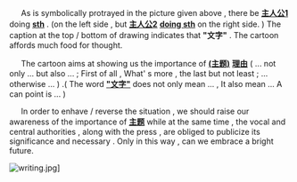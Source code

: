 &ensp;&ensp;&ensp;As is symbolically protrayed in the picture given above , there be   **<u>主人公1</u>**   doing   **<u>sth</u>**  .  (on the left side , but **<u>主人公2</u>**    **<u>doing sth</u>**   on the right side.  )  The caption at the top / bottom of drawing indicates that **"文字"**  .  The cartoon affords much food for thought. 

&ensp;&ensp;&ensp;The cartoon aims at showing us the importance of **<u>(主题)</u>**    **<u>理由</u>**   ( ... not only ... but also ... ; First of all , What' s more , the last but not least ;  ...  otherwise  ... ) .( The word **<u>"文字"</u>**  does not only mean  ...  ,  It also mean  ...  A can point is  ...  )

&ensp;&ensp;&ensp;In order to enhave / reverse the situation , we should raise our awareness of the importance of  **<u>主题</u>**  while at the same time , the vocal and central authorities , along with the press , are obliged to publicize its significance and necessary . Only in this way , can we embrace a bright future. 

![writing.jpg](https://i.loli.net/2019/12/03/3mXVWu4sGNCDivS.jpg)]

